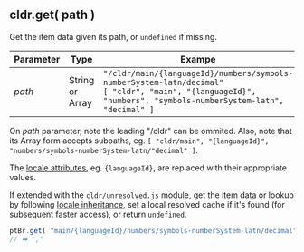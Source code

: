 ## cldr.get( path )

Get the item data given its path, or `undefined` if missing.

| Parameter | Type | Exampe |
| --- | --- | --- |
| *path* | String or<br>Array | `"/cldr/main/{languageId}/numbers/symbols-numberSystem-latn/decimal"`<br>`[ "cldr", "main", "{languageId}", "numbers", "symbols-numberSystem-latn", "decimal" ]` |

On *path* parameter, note the leading "/cldr" can be ommited. Also, note that its Array form accepts subpaths, eg. `[ "cldr/main", "{languageId}", "numbers/symbols-numberSystem-latn/"decimal" ]`.

The [locale attributes](#cldrattributes), eg. `{languageId}`, are replaced with their appropriate values.

If extended with the `cldr/unresolved.js` module, get the item data or lookup by following [locale inheritance](http://www.unicode.org/reports/tr35/#Locale_Inheritance), set a local resolved cache if it's found (for subsequent faster access), or return `undefined`.

```javascript
ptBr.get( "main/{languageId}/numbers/symbols-numberSystem-latn/decimal" );
// ➡ ","
```
